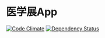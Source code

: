 # 医学展App

[![Code Climate](https://codeclimate.com/github/iTakeshi/igakuten-app.png)](https://codeclimate.com/github/iTakeshi/igakuten-app)
[![Dependency Status](https://gemnasium.com/iTakeshi/igakuten-app.png)](https://gemnasium.com/iTakeshi/igakuten-app)
